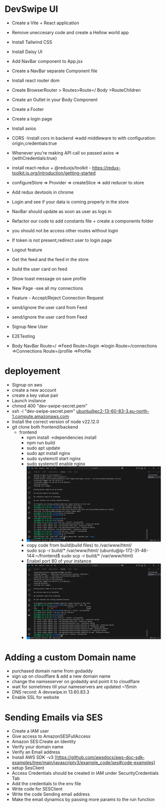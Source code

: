 # DevSwipe UI

- Create a Vite + React application
- Remove uneccesary code and create a Hellow world app
- Install Tailwind CSS
- Install Daisy UI
- Add NavBar component to App.jsx
- Create a NavBar separate Component file
- Install react router dom
- Create BrowserRouter > Routes>Route=/ Body >RouteChildren
- Create an Outlet in your Body Component
- Create a Footer
- Create a login page
- Install axios
- CORS -Install cors in backend =>add middleware to with configuration: origin,credentials:true
- Whenever you're making API call so passed axios => {withCredentials:true}
- install react-redux + @reduxjs/toolkit - https://redux-toolkit.js.org/introduction/getting-started
- configureStore => Provider => createSlice => add reducer to store
- Add redux devtools in chrome
- Login and see if your data is coming properly in the store
- NavBar should update as soon as user as logs in
- Refactor our code to add constants file + create a components folder
- you should not be access other routes without login
- If token is not present,redirect user to login page
- Logout feature
- Get the feed and the feed in the store
- build the user card on feed
- Show toast message on save profile
- New Page -see all my connections
- Feature - Accept/Reject Connection Request
- send/ignore the user card from Feed
- send/ignore the user card from Feed
- Signup New User
- E2ETesting

- Body
  NavBar
  Route=/ =>Feed
  Route=/login =>login
  Route=/connections =>Connections
  Route=/profile =>Profile


# deployement
- Signup on aws 
- create a new account
- create a key value pair
- Launch instance
- chmod 400 "dev-swipe-secret.pem"
- ssh -i "dev-swipe-secret.pem" ubuntu@ec2-13-60-83-3.eu-north-1.compute.amazonaws.com
- Install the correct version of node v22.12.0
- git clone both frontend/backend
  - frontend
    - npm install ->dependencies install
    - npm run build
    - sudo apt update
    - sudo apt install nginx
    - sudo systemctl start nginx
    - sudo systemctl enable nginx
    - ![alt text](image.png)
    - copy code from build(build files) to /var/www/html/
    - sudo scp -r build/* /var/www/html/ (ubuntu@ip-172-31-46-144:~/frontend$ sudo scp -r build/* /var/www/html)
    - Enabel port 80 of your instance
    - ![alt text](image-1.png)

# Adding a custom Domain name
  - purchased domain name from godaddy
  - sign up on cloudflare & add a new domain name
  - change the namseserver on godaddy and point it to cloudflare
  - wait for sometimes till your nameservers are updated ~15min
  - DNS record: A devswipe.in 13.60.83.3
  - Enable SSL for website

# Sending Emails via SES
  - Create a IAM user
  - Give access to AmazonSESFullAccess
  - Amazon SES:Create an Identity
  - Verify your domain name
  - Verify an Email address
  - Install AWS SDK -v3 [https://github.com/awsdocs/aws-doc-sdk-examples/tree/main/javascriptv3/example_code/ses#code-examples]
  - setup SesClient
  - Access Credentials should be created in IAM under SecurityCredentials Tab
  - Add the credentials to the env file
  - Write code for SESClient
  - Write the code Sending email address
  - Make the email dynamics by passing more params to the run function